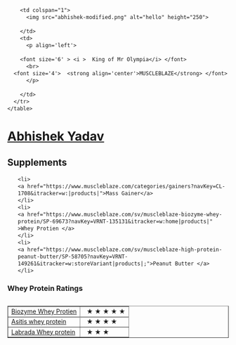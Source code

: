 <!DOCTYPE html>
<html lang="en" dir="ltr">
  <head>
    <meta charset="utf-8">
    <title>Abhishek Yadab</title>
  </head>
  <body>
    <table cellspacing='20'>
      <tr>

        <td colspan="1">
          <img src="abhishek-modified.png" alt="hello" height="250">

        </td>
        <td>
          <p align='left'>

        <font size='6' > <i >  King of Mr Olympia</i> </font>
          <br>
      <font size='4'>  <strong align='center'>MUSCLEBLAZE</strong> </font>
          </p>

        </td>
      </tr>
    </table>

  <h1><a href="https://www.instagram.com/abhii_shekk/?hl=en" >Abhishek Yadav</a></h1>


<h2>Supplements</h2>

  <ul>

    <li>
    <a href="https://www.muscleblaze.com/categories/gainers?navKey=CL-1708&itracker=w:|products|">Mass Gainer</a>
    </li>
    <li>
    <a href="https://www.muscleblaze.com/sv/muscleblaze-biozyme-whey-protein/SP-69673?navKey=VRNT-135131&itracker=w:home|products|" >Whey Protien </a>
    </li>
    <li>
    <a href="https://www.muscleblaze.com/sv/muscleblaze-high-protein-peanut-butter/SP-58705?navKey=VRNT-149261&itracker=w:storeVariant|products|;">Peanut Butter </a>
    </li>
  </ul>

<h3>Whey Protein Ratings </h3>
<table border="1">
<tr>
  <td>
    <a href="https://www.muscleblaze.com/categories/proteins?navKey=CL-1703&utm_source=google&utm_medium=cpc&utm_campaign=MB.com_Search_ATL_Protein-Biozyme_Generic-WheyProtein_IN_25052022&ef_id=Y0B1dAAABeh7-Eiv:20221007185236:s" color='red'>Biozyme Whey Protien</a>
  </td>
  <td>
&nbsp   &#9733; &#9733; &#9733 &#9733; &#9733;

  </td>
<tr>
  <tr>
<td>
  <a href="https://asitisnutrition.com/products/best-whey-protein-concentrate-in-india">Asitis whey protein</a>
</td>
   <td>
     &nbsp   &#9733; &#9733; &#9733; &#9733;
   </td>
</tr>
<tr>
<td>
  <a  vlink='red' href="https://nutrabay.com/product/labrada-turbo-whey/?attribute_pa_weight=2kg&attribute_pa_flavour=chocolate&utm_source=google&utm_medium=cpc&utm_campaign=AO_perfmax_Whey">Labrada Whey protein </a> </td>
   <td>
     &nbsp  &#9733; &#9733; &#9733;
   </td>
</tr>


</table>



  </body>
</html>
